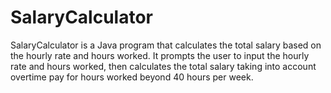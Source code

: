 # SalaryCalculator
  SalaryCalculator is a Java program that calculates the total salary based on the hourly rate 
  and hours worked. It prompts the user to input the hourly rate and hours worked, then calculates 
  the total salary taking into account overtime pay for hours worked beyond 40 hours per week.

